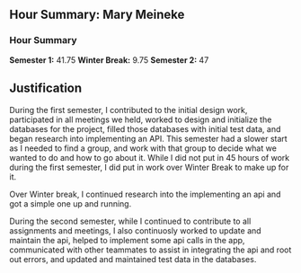 ## Hour Summary: Mary Meineke
### Hour Summary
**Semester 1:** 41.75
**Winter Break:** 9.75
**Semester 2:** 47

## Justification
During the first semester, I contributed to the initial design work, participated in all meetings we held, worked to design and initialize the databases for the project, filled those databases with initial test data, and began research into implementing an API. This semester had a slower start as I needed to find a group, and work with that group to decide what we wanted to do and how to go about it. While I did not put in 45 hours of work during the first semester, I did put in work over Winter Break to make up for it.

Over Winter break, I continued research into the implementing an api and got a simple one up and running.

During the second semester, while I continued to contribute to all assignments and meetings, I also continuosly worked to update and maintain the api, helped to implement some api calls in the app, communicated with other teammates to assist in integrating the api and root out errors, and updated and maintained test data in the databases.

